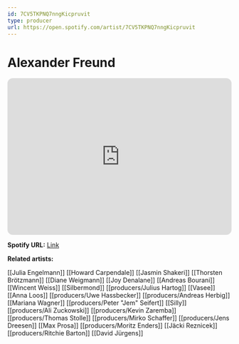 ```yaml
---
id: 7CV5TKPNQ7nngKicpruvit
type: producer
url: https://open.spotify.com/artist/7CV5TKPNQ7nngKicpruvit
---
```

# Alexander Freund

<iframe style="border-radius:12px" src="https://open.spotify.com/embed/artist/7CV5TKPNQ7nngKicpruvit" width="100%" height="352" frameBorder="0" allowfullscreen="" allow="autoplay; clipboard-write; encrypted-media; fullscreen; picture-in-picture" loading="lazy"></iframe>

**Spotify URL:** [Link](https://open.spotify.com/artist/7CV5TKPNQ7nngKicpruvit)

**Related artists:**

[[Julia Engelmann]]
[[Howard Carpendale]]
[[Jasmin Shakeri]]
[[Thorsten Brötzmann]]
[[Diane Weigmann]]
[[Joy Denalane]]
[[Andreas Bourani]]
[[Wincent Weiss]]
[[Silbermond]]
[[producers/Julius Hartog]]
[[Vasee]]
[[Anna Loos]]
[[producers/Uwe Hassbecker]]
[[producers/Andreas Herbig]]
[[Mariana Wagner]]
[[producers/Peter "Jem" Seifert]]
[[Silly]]
[[producers/Ali Zuckowski]]
[[producers/Kevin Zaremba]]
[[producers/Thomas Stolle]]
[[producers/Mirko Schaffer]]
[[producers/Jens Dreesen]]
[[Max Prosa]]
[[producers/Moritz Enders]]
[[Jäcki Reznicek]]
[[producers/Ritchie Barton]]
[[David Jürgens]]
